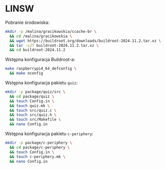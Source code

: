 # LINSW

Pobranie środowiska:
```bash
mkdir -p /malina/gracikowskia/ccache-br \
  && cd /malina/gracikowskia \
  && wget https://buildroot.org/downloads/buildroot-2024.11.2.tar.xz \
  && tar -xJf buildroot-2024.11.2.tar.xz \
  && cd buildroot-2024.11.2
```

Wstępna konfiguracja Buildroot-a:
```bash
make raspberrypi4_64_defconfig \
  && make nconfig
```

Wstępna konfiguracja pakietu `quiz`:
```bash
mkdir -p package/quiz/src \
  && cd package/quiz \
  && touch Config.in \
  && touch quiz.mk \
  && touch src/quiz.c \
  && touch src/quiz.h \
  && touch src/Makefile \
  && nano Config.in
```
Wstępna konfiguracja pakietu `c-periphery`:
```bash
mkdir -p package/c-periphery \
  && cd package/c-periphery \
  && touch Config.in \
  && touch c-periphery.mk \
  && nano Config.in
```
